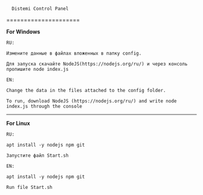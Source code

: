 
      Distemi Control Panel
=====================

**For Windows**

	RU:

	Измените данные в файлах вложенных в папку config.

	Для запуска скачайте NodeJS(https://nodejs.org/ru/) и через консоль пропишите node index.js

	EN:

	Change the data in the files attached to the config folder.

	To run, download NodeJS (https://nodejs.org/ru/) and write node index.js through the console

---

**For Linux**

	RU:

	apt install -y nodejs npm git

	Запустите файл Start.sh

	EN:

	apt install -y nodejs npm git

	Run file Start.sh
